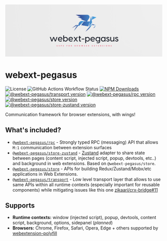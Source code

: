 ![Logo](./assets/logo.png)

# webext-pegasus

![License](https://badgen.net/github/license/StyleT/webext-pegasus)
![GitHub Actions Workflow Status](https://img.shields.io/github/actions/workflow/status/StyleT/webext-pegasus/ci.yml?branch=main)
[![NPM Downloads](https://img.shields.io/npm/dm/%40webext-pegasus%2Ftransport?logo=npm)](https://www.npmjs.com/org/webext-pegasus)
[![@webext-pegasus/transport version](https://badgen.net/npm/v/@webext-pegasus%2Ftransport?label=@webext-pegasus%2Ftransport)](https://www.npmjs.com/package/@webext-pegasus/transport)
[![@webext-pegasus/rpc version](https://badgen.net/npm/v/@webext-pegasus%2Frpc?label=@webext-pegasus%2Frpc)](https://www.npmjs.com/package/@webext-pegasus/rpc)
[![@webext-pegasus/store version](https://badgen.net/npm/v/@webext-pegasus%2Fstore?label=@webext-pegasus%2Fstore)](https://www.npmjs.com/package/@webext-pegasus/store)
[![@webext-pegasus/store-zustand version](https://badgen.net/npm/v/@webext-pegasus%2Fstore-zustand?label=@webext-pegasus%2Fstore-zustand)](https://www.npmjs.com/package/@webext-pegasus/store-zustand)

Communication framework for browser extensions, with wings!

## What's included?

- [`@webext-pegasus/rpc`](./packages/rpc/) - Strongly typed RPC (messaging) API that allows `M:1` communication between extension surfaces
- [`@webext-pegasus/store-zustand`](./packages/store-zustand/) - [Zustand](https://github.com/pmndrs/zustand) adapter to share state between pages (content script, injected script, popup, devtools, etc..) and background in web extensions. Based on `@webext-pegasus/store`.
- [`@webext-pegasus/store`](./packages/store/) - APIs for building Redux/Zustand/Mobx/etc applications in Web Extensions.
- [`@webext-pegasus/transport`](./packages/transport/) - Low level transport layer that allows to use same APIs within all runtime contexts (especially important for reusable components) while mitigating issues like this one [zikaari/crx-bridge#11](https://github.com/zikaari/crx-bridge/issues/11)

## Supports

* **Runtime contexts:** window (injected script), popup, devtools, content script, background, options, sidepanel (_planned_)
* **Browsers:** Chrome, Firefox, Safari, Opera, Edge + others supported by [webextension-polyfill](https://github.com/mozilla/webextension-polyfill)
